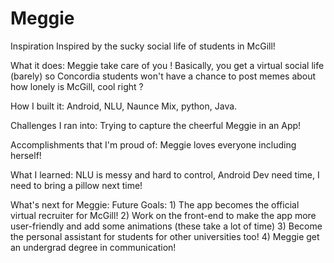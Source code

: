 # Meggie
Inspiration
Inspired by the sucky social life of students in McGill!

What it does:
Meggie take care of you ! Basically, you get a virtual social life (barely) so Concordia students won't have a chance to post memes about how lonely is McGill, cool right ?

How I built it:
Android, NLU, Naunce Mix, python, Java.

Challenges I ran into:
Trying to capture the cheerful Meggie in an App!

Accomplishments that I'm proud of:
Meggie loves everyone including herself!

What I learned:
NLU is messy and hard to control, Android Dev need time, I need to bring a pillow next time!

What's next for Meggie:
Future Goals: 1) The app becomes the official virtual recruiter for McGill! 2) Work on the front-end to make the app more user-friendly and add some animations (these take a lot of time) 3) Become the personal assistant for students for other universities too! 4) Meggie get an undergrad degree in communication!

